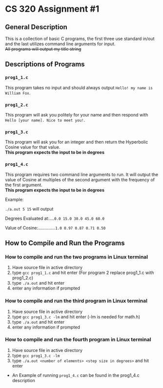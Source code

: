 # CS 320 Assignment #1

## General Description

This is a collection of basic C programs, the first three use standard in/out and the last utilizes command line arguments for input.  
~~All programs will output my title string~~

## Descriptions of Programs

### `prog1_1.c`

This program takes no input and should always output `Hello! my name is William Fox`.

### `prog1_2.c`

This program will ask you politely for your name and then respond with `Hello [your name]. Nice to meet you!`.

### `prog1_3.c`

This program will ask you for an integer and then return the Hyperbolic Cosine value for that value.  
**This program expects the input to be in degrees**

### `prog1_4.c`

This program requires two command  line arguments to run. It will output the value of Cosine at multiples of the second argument with the frequency of the first argument.  
**This program expects the input to be in degrees**

Example:

`./a.out 5 15` will output

Degrees Evaluated at:....`0.0 15.0 30.0 45.0 60.0`

Value of Cosine:..............`1.0 0.97 0.87 0.71 0.50`


## How to Compile and Run the Programs

### How to compile and run the two programs in Linux terminal
1. Have source file in active directory
2. type `gcc prog1_1.c` and hit enter (For program 2 replace prog1_1.c with prog1_2.c)
3. type `./a.out` and hit enter
4. enter any information if prompted

### How to compile and run the third program in Linux terminal
1. Have source file in active directory
2. type `gcc prog1_3.c -lm` and hit enter (-lm is needed for math.h)
3. type `./a.out` and hit enter
4. enter any information if prompted

### How to compile and run the fourth program in Linux terminal
1. Have source file in active directory
2. type `gcc prog1_3.c -lm`
3. type `./a.out <number of elements> <step size in degrees>` and hit enter
  * An Example of running `prog1_4.c` can be found in the prog1_4.c description
